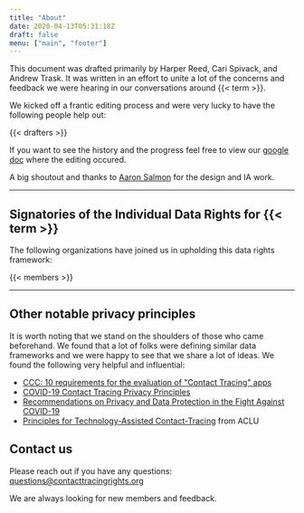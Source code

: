 ```yaml
---
title: "About"
date: 2020-04-13T05:31:18Z
draft: false
menu: ["main", "footer"]
---
```


This document was drafted primarily by Harper Reed, Cari Spivack, and Andrew Trask. It was written in an effort to unite a lot of the concerns and feedback we were hearing in our conversations around {{< term >}}. 

We kicked off a frantic editing process and were very lucky to have the following people help out:

{{< drafters  >}}

If you want to  see the history and the progress feel free to view our [google doc](https://docs.google.com/document/d/105zuL8z_KGEp7nwLk6WBJGvKaQ4I14PF3Kq0qpnUYis/edit?usp=sharing) where the editing occured. 

A big shoutout and thanks to [Aaron Salmon](https://www.linkedin.com/in/aaronsalmon/) for the design and IA work. 

---
## Signatories of the Individual Data Rights for {{< term >}}

The following organizations have joined us in upholding this data rights framework:


{{< members  >}}


---

## Other notable privacy principles

It is worth noting that we stand on the shoulders of those who came beforehand. We found that a lot of folks were defining similar data frameworks and we were happy to see that we share a lot of ideas. We found the following very helpful and influential: 

  * [CCC: 10 requirements for the evaluation of "Contact Tracing" apps](https://www.ccc.de/en/updates/2020/contact-tracing-requirements)
  * [COVID-19 Contact Tracing Privacy Principles](https://law.mit.edu/pub/covid19contacttracingprivacyprinciples)
  * [Recommendations on Privacy and Data Protection in the Fight Against COVID-19](https://www.accessnow.org/cms/assets/uploads/2020/03/Access-Now-recommendations-on-Covid-and-data-protection-and-privacy.pdf)
  * [Principles for Technology-Assisted Contact-Tracing](https://www.aclu.org/sites/default/files/field_document/aclu_white_paper_-_contact_tracing_principles.pdf) from ACLU

## Contact us

Please reach out if you have any questions: [questions@contacttracingrights.org](mailto:questions@contacttracingrights.org)

We are always looking for new members and feedback. 